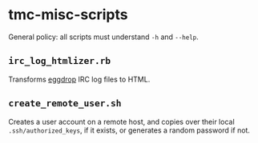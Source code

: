 # tmc-misc-scripts #

General policy: all scripts must understand `-h` and `--help`.

## `irc_log_htmlizer.rb` ##

Transforms [eggdrop](http://www.eggheads.org/) IRC log files to HTML.

## `create_remote_user.sh` ##

Creates a user account on a remote host, and copies over their local
`.ssh/authorized_keys`, if it exists, or generates a random password if not.
